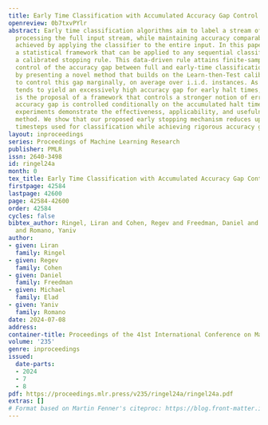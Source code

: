 ```yaml
---
title: Early Time Classification with Accumulated Accuracy Gap Control
openreview: 0b7txvPYlr
abstract: Early time classification algorithms aim to label a stream of features without
  processing the full input stream, while maintaining accuracy comparable to that
  achieved by applying the classifier to the entire input. In this paper, we introduce
  a statistical framework that can be applied to any sequential classifier, formulating
  a calibrated stopping rule. This data-driven rule attains finite-sample, distribution-free
  control of the accuracy gap between full and early-time classification. We start
  by presenting a novel method that builds on the Learn-then-Test calibration framework
  to control this gap marginally, on average over i.i.d. instances. As this algorithm
  tends to yield an excessively high accuracy gap for early halt times, our main contribution
  is the proposal of a framework that controls a stronger notion of error, where the
  accuracy gap is controlled conditionally on the accumulated halt times. Numerical
  experiments demonstrate the effectiveness, applicability, and usefulness of our
  method. We show that our proposed early stopping mechanism reduces up to 94% of
  timesteps used for classification while achieving rigorous accuracy gap control.
layout: inproceedings
series: Proceedings of Machine Learning Research
publisher: PMLR
issn: 2640-3498
id: ringel24a
month: 0
tex_title: Early Time Classification with Accumulated Accuracy Gap Control
firstpage: 42584
lastpage: 42600
page: 42584-42600
order: 42584
cycles: false
bibtex_author: Ringel, Liran and Cohen, Regev and Freedman, Daniel and Elad, Michael
  and Romano, Yaniv
author:
- given: Liran
  family: Ringel
- given: Regev
  family: Cohen
- given: Daniel
  family: Freedman
- given: Michael
  family: Elad
- given: Yaniv
  family: Romano
date: 2024-07-08
address:
container-title: Proceedings of the 41st International Conference on Machine Learning
volume: '235'
genre: inproceedings
issued:
  date-parts:
  - 2024
  - 7
  - 8
pdf: https://proceedings.mlr.press/v235/ringel24a/ringel24a.pdf
extras: []
# Format based on Martin Fenner's citeproc: https://blog.front-matter.io/posts/citeproc-yaml-for-bibliographies/
---
```

